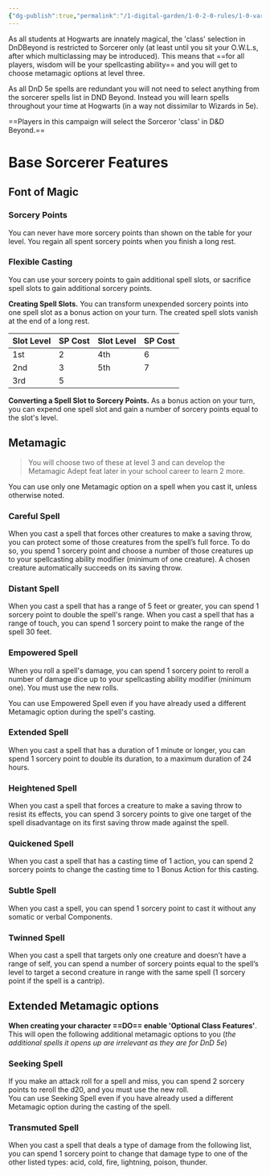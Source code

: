 ```yaml
---
{"dg-publish":true,"permalink":"/1-digital-garden/1-0-2-0-rules/1-0-variant-rules/1-4-predetermined-class-sorcerer/"}
---
```


As all students at Hogwarts are innately magical, the 'class' selection in DnDBeyond is restricted to Sorcerer only (at least until you sit your O.W.L.s, after which multiclassing may be introduced). This means that ==for all players, wisdom will be your spellcasting ability== and you will get to choose metamagic options at level three.

As all DnD 5e spells are redundant you will not need to select anything from the sorcerer spells list in DND Beyond. Instead you will learn spells throughout your time at Hogwarts (in a way not dissimilar to Wizards in 5e).

==Players in this campaign will select the Sorceror 'class' in D&D Beyond.==

# Base Sorcerer Features

## Font of Magic

### Sorcery Points

You can never have more sorcery points than shown on the table for your level. You regain all spent sorcery points when you finish a long rest.

### Flexible Casting

You can use your sorcery points to gain additional spell slots, or sacrifice spell slots to gain additional sorcery points.

**Creating Spell Slots.** You can transform unexpended sorcery points into one spell slot as a bonus action on your turn. The created spell slots vanish at the end of a long rest.

| Slot Level | SP Cost | Slot Level | SP Cost |
|------------|---------|------------|---------|
| 1st        | 2       | 4th        | 6       |
| 2nd        | 3       | 5th        | 7       |
| 3rd        | 5       |            |         |

**Converting a Spell Slot to Sorcery Points.** As a bonus action on your turn, you can expend one spell slot and gain a number of sorcery points equal to the slot's level.

## Metamagic
>You will choose two of these at level 3 and can develop the Metamagic Adept feat later in your school career to learn 2 more.

You can use only one Metamagic option on a spell when you cast it, unless otherwise noted.

### Careful Spell

When you cast a spell that forces other creatures to make a saving throw, you can protect some of those creatures from the spell’s full force. To do so, you spend 1 sorcery point and choose a number of those creatures up to your spellcasting ability modifier (minimum of one creature). A chosen creature automatically succeeds on its saving throw.

### Distant Spell

When you cast a spell that has a range of 5 feet or greater, you can spend 1 sorcery point to double the spell's range. When you cast a spell that has a range of touch, you can spend 1 sorcery point to make the range of the spell 30 feet.

### Empowered Spell

When you roll a spell's damage, you can spend 1 sorcery point to reroll a number of damage dice up to your spellcasting ability modifier (minimum one). You must use the new rolls.

You can use Empowered Spell even if you have already used a different Metamagic option during the spell's casting.

### Extended Spell

When you cast a spell that has a duration of 1 minute or longer, you can spend 1 sorcery point to double its duration, to a maximum duration of 24 hours.

### Heightened Spell

When you cast a spell that forces a creature to make a saving throw to resist its effects, you can spend 3 sorcery points to give one target of the spell disadvantage on its first saving throw made against the spell.

### Quickened Spell

When you cast a spell that has a casting time of 1 action, you can spend 2 sorcery points to change the casting time to 1 Bonus Action for this casting.

### Subtle Spell

When you cast a spell, you can spend 1 sorcery point to cast it without any somatic or verbal Components.

### Twinned Spell

When you cast a spell that targets only one creature and doesn’t have a range of self, you can spend a number of sorcery points equal to the spell’s level to target a second creature in range with the same spell (1 sorcery point if the spell is a cantrip).

## Extended Metamagic options

**When creating your character ==DO== enable 'Optional Class Features'**. This will open the following additional metamagic options to you (*the additional spells it opens up are irrelevant as they are for DnD 5e*)

### Seeking Spell  
If you make an attack roll for a spell and miss, you can spend 2 sorcery points to reroll the d20, and you must use the new roll.  
You can use Seeking Spell even if you have already used a different Metamagic option during the casting of the spell.

### Transmuted Spell  
When you cast a spell that deals a type of damage from the following list, you can spend 1 sorcery point to change that damage type to one of the other listed types: acid, cold, fire, lightning, poison, thunder.